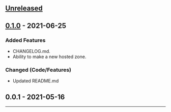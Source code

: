 ## [Unreleased]

## [0.1.0] - 2021-06-25

### Added Features

- CHANGELOG.md.
- Ability to make a new hosted zone.


### Changed (Code/Features)

- Updated README.md


## 0.0.1 - 2021-05-16


---

[Unreleased]: https://github.com/kohirens/aws-tf-route53-record/compare/0.1.0...HEAD
[0.1.0]: https://github.com/kohirens/aws-tf-route53-record/compare/0.0.1...0.1.0
